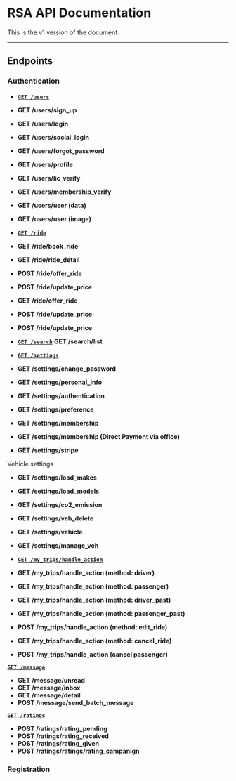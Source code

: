 # RSA API Documentation

This is the v1 version of the document.

***

## Endpoints

### Authentication

- **[```GET /users```](/users/com)**
- **GET /users/sign_up**
- **GET /users/login**
- **GET /users/social_login**
- **GET /users/forgot_password**
- **GET /users/profile**
- **GET /users/lic_verify**
- **GET /users/membership_verify**
- **GET /users/user (data)**
- **GET /users/user (image)**

- **[```GET /ride```](/users/com)**
- **GET /ride/book_ride**
- **GET /ride/ride_detail**
- **POST /ride/offer_ride**
- **POST /ride/update_price**
- **GET /ride/offer_ride**
- **POST /ride/update_price**
- **POST /ride/update_price**


- **[```GET /search```](/users/com)**
**GET /search/list**

- **[```GET /settings```](/users/com)**
- **GET /settings/change_password**
- **GET /settings/personal_info**
- **GET /settings/authentication**
- **GET /settings/preference**
- **GET /settings/membership**
- **GET /settings/membership (Direct Payment via office)**
- **GET /settings/stripe**

Vehicle settings
- **GET /settings/load_makes**
- **GET /settings/load_models**
- **GET /settings/co2_emission**
- **GET /settings/veh_delete**
- **GET /settings/vehicle**
- **GET /settings/manage_veh**

- **[```GET /my_trips/handle_action```](/users/com)**
- **GET /my_trips/handle_action (method: driver)**
- **GET /my_trips/handle_action (method: passenger)**
- **GET /my_trips/handle_action (method: driver_past)**
- **GET /my_trips/handle_action (method: passenger_past)**
- **POST /my_trips/handle_action (method: edit_ride)**
- **GET /my_trips/handle_action (method: cancel_ride)**
- **POST /my_trips/handle_action (cancel passenger)**

**[```GET /message```](/users/com)**
- **GET /message/unread**
- **GET /message/inbox**
- **GET /message/detail**
- **POST /message/send_batch_message**

**[```GET /ratings```](/users/com)**
- **POST /ratings/rating_pending**
- **POST /ratings/rating_received**
- **POST /ratings/rating_given**
- **POST /ratings/ratings/rating_campanign**


### Registration
